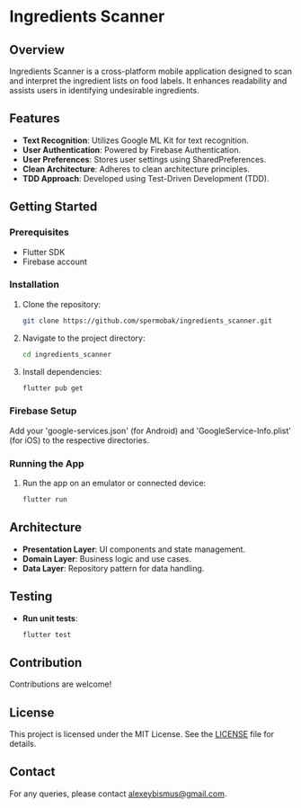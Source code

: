 # Ingredients Scanner

## Overview
Ingredients Scanner is a cross-platform mobile application designed to scan and interpret the ingredient lists on food labels. It enhances readability and assists users in identifying undesirable ingredients.

## Features
- **Text Recognition**: Utilizes Google ML Kit for text recognition.
- **User Authentication**: Powered by Firebase Authentication.
- **User Preferences**: Stores user settings using SharedPreferences.
- **Clean Architecture**: Adheres to clean architecture principles.
- **TDD Approach**: Developed using Test-Driven Development (TDD).

## Getting Started

### Prerequisites
- Flutter SDK
- Firebase account

### Installation
1. Clone the repository:
   ```sh
   git clone https://github.com/spermobak/ingredients_scanner.git
   
2. Navigate to the project directory:
   ```sh
   cd ingredients_scanner

3. Install dependencies:
   ```sh
   flutter pub get

### Firebase Setup
Add your 'google-services.json' (for Android) and 'GoogleService-Info.plist' (for iOS) to the respective directories.

### Running the App
1. Run the app on an emulator or connected device:
   ```sh
   flutter run

## Architecture
- **Presentation Layer**: UI components and state management.
- **Domain Layer**: Business logic and use cases.
- **Data Layer**: Repository pattern for data handling.

## Testing
- **Run unit tests**:
   ```sh
   flutter test

## Contribution
Contributions are welcome! 

## License
This project is licensed under the MIT License. See the [LICENSE](LICENSE) file for details.


## Contact
For any queries, please contact alexeybismus@gmail.com.
